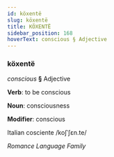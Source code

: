 ```yaml
---
id: köxentë
slug: köxentë
title: KÖXENTË
sidebar_position: 168
hoverText: conscious § Adjective
---
```


### köxentë

*conscious* **§** Adjective

**Verb**: to be conscious

**Noun**: consciousness

**Modifier**: conscious

Italian cosciente /koʃˈʃɛn.te/

*Romance Language Family*
